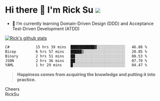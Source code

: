 # Hi there 👋 I'm Rick Su ![](https://komarev.com/ghpvc/?username=ricksu978)
<!--
**ricksu978/ricksu978** is a ✨ _special_ ✨ repository because its `README.md` (this file) appears on your GitHub profile.

Here are some ideas to get you started:

- 🔭 I’m currently working on ...
-->
- 🌱 I’m currently learning Domain-Driven Design (DDD) and Acceptance Test-Driven Development (ATDD)
<!--
- 👯 I’m looking to collaborate on ...
- 🤔 I’m looking for help with ...
- 💬 Ask me about ...
- 📫 How to reach me: ...
- 😄 Pronouns: ...
- ⚡ Fun fact: ...
-->
[![Rick's github stats](https://github-readme-stats.vercel.app/api?username=ricksu978&theme=dark)](https://github.com/ricksu978/ricksu978)

<!--START_SECTION:waka-->

```txt
C#            15 hrs 39 mins  ███████████▓░░░░░░░░░░░░░   46.88 %
Bicep         6 hrs 57 mins   █████▒░░░░░░░░░░░░░░░░░░░   20.85 %
Binary        2 hrs 51 mins   ██░░░░░░░░░░░░░░░░░░░░░░░   08.53 %
JSON          2 hrs 36 mins   ██░░░░░░░░░░░░░░░░░░░░░░░   07.79 %
YAML          1 hr 29 mins    █░░░░░░░░░░░░░░░░░░░░░░░░   04.47 %
```

<!--END_SECTION:waka-->

> **Happiness comes from acquiring the knowledge and putting it into practice.**

Cheers  
RickSu 
